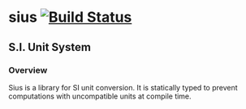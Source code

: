 sius [![Build Status](https://drone.io/github.com/mbe24/sius/status.png)](https://drone.io/github.com/mbe24/sius/latest)
====

S.I. Unit System
----------------

### Overview ###

Sius is a library for SI unit conversion. It is statically typed to prevent computations with uncompatible units
at compile time.
